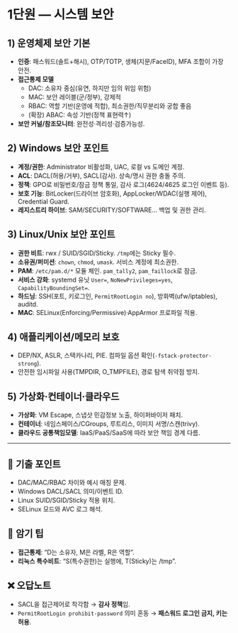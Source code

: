# 1단원 — 시스템 보안

## 1) 운영체제 보안 기본
- **인증**: 패스워드(솔트+해시), OTP/TOTP, 생체(지문/FaceID), MFA 조합이 가장 안전.
- **접근통제 모델**
  - DAC: 소유자 중심(유연, 하지만 임의 위임 위험)
  - MAC: 보안 레이블(군/정부), 강제적
  - RBAC: 역할 기반(운영에 적합), 최소권한/직무분리와 궁합 좋음
  - (확장) ABAC: 속성 기반(정책 표현력↑)
- **보안 커널/참조모니터**: 완전성·격리성·검증가능성.

## 2) Windows 보안 포인트
- **계정/권한**: Administrator 비활성화, UAC, 로컬 vs 도메인 계정.
- **ACL**: DACL(허용/거부), SACL(감사). 상속/명시 권한 충돌 주의.
- **정책**: GPO로 비밀번호/잠금 정책 통일, 감사 로그(4624/4625 로그인 이벤트 등).
- **보호 기능**: BitLocker(드라이브 암호화), AppLocker/WDAC(실행 제어), Credential Guard.
- **레지스트리 하이브**: SAM/SECURITY/SOFTWARE… 백업 및 권한 관리.

## 3) Linux/Unix 보안 포인트
- **권한 비트**: rwx / SUID/SGID/Sticky. `/tmp`에는 Sticky 필수.
- **소유권/퍼미션**: `chown`, `chmod`, `umask`. 서비스 계정에 최소권한.
- **PAM**: `/etc/pam.d/*` 모듈 체인. `pam_tally2`, `pam_faillock`로 잠금.
- **서비스 강화**: systemd 유닛 `User=`, `NoNewPrivileges=yes`, `CapabilityBoundingSet=`.
- **하드닝**: SSH(포트, 키로그인, `PermitRootLogin no`), 방화벽(ufw/iptables), auditd.
- **MAC**: SELinux(Enforcing/Permissive)·AppArmor 프로파일 적용.

## 4) 애플리케이션/메모리 보호
- DEP/NX, ASLR, 스택카나리, PIE. 컴파일 옵션 확인(`-fstack-protector-strong`).
- 안전한 임시파일 사용(TMPDIR, O_TMPFILE), 경로 탐색 취약점 방지.

## 5) 가상화·컨테이너·클라우드
- **가상화**: VM Escape, 스냅샷 민감정보 노출, 하이퍼바이저 패치.
- **컨테이너**: 네임스페이스/CGroups, 루트리스, 이미지 서명/스캔(trivy).
- **클라우드 공통책임모델**: IaaS/PaaS/SaaS에 따라 보안 책임 경계 다름.

---

## 📌 기출 포인트
- DAC/MAC/RBAC 차이와 예시 매칭 문제.
- Windows DACL/SACL 의미/이벤트 ID.
- Linux SUID/SGID/Sticky 적용 위치.
- SELinux 모드와 AVC 로그 해석.

## 🧠 암기 팁
- **접근통제**: “D는 소유자, M은 라벨, R은 역할”.
- **리눅스 특수비트**: “S(특수권한)는 실행에, T(Sticky)는 /tmp”.

## ❌ 오답노트
- SACL을 접근제어로 착각함 → **감사 정책**임.
- `PermitRootLogin prohibit-password` 의미 혼동 → **패스워드 로그인 금지, 키는 허용**.
